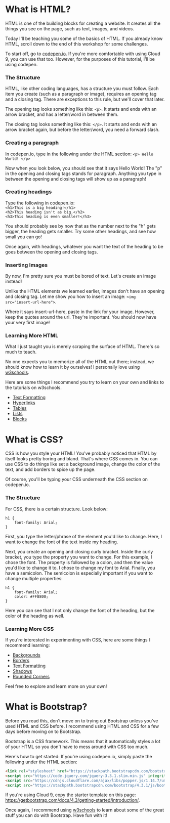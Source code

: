 # What is HTML?
HTML is one of the building blocks for creating a website. 
It creates all the things you see on the page, such as text, images, and videos.

Today I'll be teaching you some of the basics of HTML. If you already know HTML, scroll down to the end of this workshop for some challenges.

To start off, go to [codepen.io](https://codepen.io/pen/). If you're more comfortable with using Cloud 9, you can use that too. However, for the purposes of this tutorial, I'll be using codepen.

### The Structure
HTML, like other coding languages, has a structure you must follow. Each item you create (such as a paragraph or image), requires an opening tag and a closing tag. There are exceptions to this rule, but we'll cover that later.

The opening tag looks something like this:
```<p>```. It starts and ends with an arrow bracket, and has a letter/word in between them. 

The closing tag looks something like this: 
```</p>```. It starts and ends with an arrow bracket again, but before the letter/word, you need a forward slash.

### Creating a paragraph
In codepen.io, type in the following under the HTML section:
```<p> Hello World! </p>```

Now when you look below, you should see that it says Hello World!
The "p" in the opening and closing tags stands for paragraph. Anything you type in between the opening and closing tags will show up as a paragraph!

### Creating headings
Type the following in codepen.io:<br/>
```<h1>This is a big heading!</h1>```<br/>
```<h2>This heading isn't as big.</h2>```<br/>
```<h3>This heading is even smaller!</h3>```

You should probably see by now that as the number next to the "h" gets bigger, the heading gets smaller. 
Try some other headings, and see how small you can go!

Once again, with headings, whatever you want the text of the heading to be goes between the opening and closing tags.

### Inserting Images
By now, I'm pretty sure you must be bored of text. Let's create an image instead!

Unlike the HTML elements we learned earlier, images don't have an opening and closing tag. Let me show you how to insert an image:
```<img src="insert-url-here">```.

Where it says insert-url-here, paste in the link for your image. However, keep the quotes around the url. They're important.
You should now have your very first image!

### Learning More HTML
What I just taught you is merely scraping the surface of HTML. There's so much to teach.

No one expects you to memorize all of the HTML out there; instead, we should know how to learn it by ourselves! I personally love using [w3schools](https://www.w3schools.com/html/).

Here are some things I recommend you try to learn on your own and links to the tutorials on w3schools.
<ul>
    <li><a href="https://www.w3schools.com/html/html_formatting.asp">Text Formatting</a></li>
    <li><a href="https://www.w3schools.com/html/html_links.asp">Hyperlinks</a></li>
    <li><a href="https://www.w3schools.com/html/html_tables.asp">Tables</a></li>
    <li><a href="https://www.w3schools.com/html/html_lists.asp">Lists</a></li>
    <li><a href="https://www.w3schools.com/html/html_blocks.asp">Blocks</a></li>
</ul>

# What is CSS?
CSS is how you style your HTML! You've probably noticed that HTML by itself looks pretty boring and bland. That's where CSS comes in.
You can use CSS to do things like set a background image, change the color of the text, and add borders to spice up the page.

Of course, you'll be typing your CSS underneath the CSS section on codepen.io.
### The Structure
For CSS, there is a certain structure. Look below:
```
h1 {
    font-family: Arial;
}
```
First, you type the letter/phrase of the element you'd like to change. Here, I want to change the font of the text inside my heading.

Next, you create an opening and closing curly bracket. Inside the curly bracket, you type the property you want to change. For this example, I chose the font. The property is followed by a colon, and then the value you'd like to change it to. I chose to change my font to Arial. Finally, you have a semicolon.
The semicolon is especially important if you want to change multiple properties:
```
h1 {
    font-family: Arial;
    color: #FF8800;
}
```

Here you can see that I not only change the font of the heading, but the color of the heading as well. 

### Learning More CSS
If you're interested in experimenting with CSS, here are some things I recommend learning:
<ul>
    <li><a href="https://www.w3schools.com/css/css_background.asp">Backgrounds</a></li>
    <li><a href="https://www.w3schools.com/css/css_border.asp">Borders</a></li>
    <li><a href="https://www.w3schools.com/css/css_text.asp">Text Formatting</a></li>
    <li><a href="https://www.w3schools.com/css/css3_shadows.asp">Shadows</a></li>
    <li><a href="https://www.w3schools.com/css/css3_borders.asp">Rounded Corners</a></li>
</ul>

Feel free to explore and learn more on your own!

# What is Bootstrap?
Before you read this, don't move on to trying out Bootstrap unless you've used HTML and CSS before. I recommend using HTML and CSS for a few days before moving on to Bootstrap.

Bootstrap is a CSS framework. This means that it automatically styles a lot of your HTML so you don't have to mess around with CSS too much.

Here's how to get started:
If you're using codepen.io, simply paste the following under the HTML section:


```html
<link rel="stylesheet" href="https://stackpath.bootstrapcdn.com/bootstrap/4.3.1/css/bootstrap.min.css" integrity="sha384-ggOyR0iXCbMQv3Xipma34MD+dH/1fQ784/j6cY/iJTQUOhcWr7x9JvoRxT2MZw1T" crossorigin="anonymous">
<script src="https://code.jquery.com/jquery-3.3.1.slim.min.js" integrity="sha384-q8i/X+965DzO0rT7abK41JStQIAqVgRVzpbzo5smXKp4YfRvH+8abtTE1Pi6jizo" crossorigin="anonymous"></</script>
<script src="https://cdnjs.cloudflare.com/ajax/libs/popper.js/1.14.7/umd/popper.min.js" integrity="sha384-UO2eT0CpHqdSJQ6hJty5KVphtPhzWj9WO1clHTMGa3JDZwrnQq4sF86dIHNDz0W1" crossorigin="anonymous"></</script>
<script src="https://stackpath.bootstrapcdn.com/bootstrap/4.3.1/js/bootstrap.min.js" integrity="sha384-JjSmVgyd0p3pXB1rRibZUAYoIIy6OrQ6VrjIEaFf/nJGzIxFDsf4x0xIM+B07jRM" crossorigin="anonymous"></</script>
```

If you're using Cloud 9, copy the starter template on this page: https://getbootstrap.com/docs/4.3/getting-started/introduction/.

Once again, I recommend using [w3schools](https://www.w3schools.com) to learn about some of the great stuff you can do with Bootstrap. Have fun with it!
